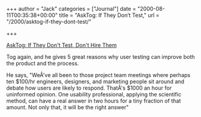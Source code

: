 +++
author = "Jack"
categories = ["Journal"]
date = "2000-08-11T00:35:38+00:00"
title = "AskTog: If They Don’t Test,"
url = "/2000/asktog-if-they-dont-test/"

+++

[AskTog: If They Don't Test, Don't Hire Them][1]

Tog again, and he gives 5 great reasons why user testing can improve both the product and the process.

He says, "We&#194;'ve all been to those project team meetings where perhaps ten $100/hr engineers, designers, and marketing people sit around and debate how users are likely to respond. That&#194;'s $1000 an hour for uninformed opinion. One usability professional, applying the scientific method, can have a real answer in two hours for a tiny fraction of that amount. Not only that, it will be the right answer"

 [1]: http://www.asktog.com/columns/037TestOrElse.html